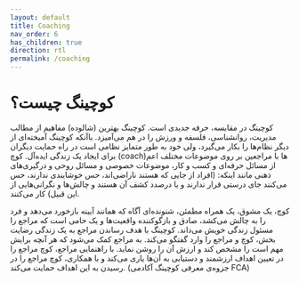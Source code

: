 ```yaml
---
layout: default
title: Coaching
nav_order: 6
has_children: true
direction: rtl
permalink: /coaching
---
```


# کوچینگ چیست؟
کوچینگ در مقایسه، حرفه‌ جدیدی است. کوچینگ بهترین (شالوده) مفاهیم از مطالب مدیریت، روانشناسی، فلسفه و ورزش را در هم می‌آمیزد. باآنکه کوچینگ آمیخته‌ای از دیگر نظام‌ها را بکار می‌گیرد، ولی خود به طور متمایز نظامی است در راه حمایت دیگران برای ایجاد یک زندگی ایده‌آل. کوچ (coach)‌ها با مراجعین بر روی موضوعات مختلف اعم از مسائل حرفه‌ای و کسب و کار، موضوعات خصوصی و مسائل روحی و درگیری‌های ذهنی مانند اینکه: (افراد از جایی که هستند ناراضی‌اند، حس خوشایندی ندارند، حس می‌کنند جای درستی قرار ندارند و یا درصدد کشف آن هستند و چالش‌ها و نگرانی‌هایی از این قبیل) کار می‌کنند.

کوچ، یک مشوق، یک همراه مطمئن، شنونده‌ای آگاه که همانند آیینه بازخورد می‌دهد و فرد را به چالش می‌کشد، صادق و بازگوکننده واقعیت‌ها و یک حامی است که مراجع را مسئول زندگی خویش می‌داند. کوچینگ با هدف رساندن مراجع به یک زندگی رضایت بخش، کوچ و مراجع را وارد گفتگو می‌کند. به مراجع کمک می‌شود که هر آنچه برایش مهم است را مشخص کند و ارزش آن را روشن نماید. با راهنمایی مراجع، کوچ مراجع را در تعیین اهداف ارزشمند و دستیابی به آن‌ها یاری می‌کند و با همکاری، کوچ مراجع را در رسیدن به این اهداف حمایت می‌کند. (جزوه‌ی معرفی کوچینگ آکادمی FCA)
